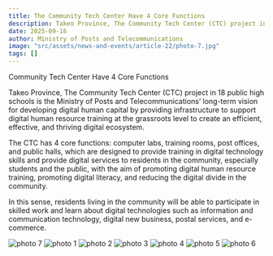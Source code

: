```yaml
---
title: The Community Tech Center Have 4 Core Functions
description: Takeo Province, The Community Tech Center (CTC) project in 18 public high schools is the Ministry of Posts and Telecommunications’ long-term vision for developing digital human capital by providing infrastructure to support digital human resource training at the grassroots level to create an efficient, effective, and thriving digital ecosystem.
date: 2025-09-16
author: Ministry of Posts and Telecommunications
image: "src/assets/news-and-events/article-22/photo-7.jpg"
tags: []
---
```

Community Tech Center Have 4 Core Functions

Takeo Province, The Community Tech Center (CTC) project in 18 public high schools is the Ministry of Posts and Telecommunications’ long-term vision for developing digital human capital by providing infrastructure to support digital human resource training at the grassroots level to create an efficient, effective, and thriving digital ecosystem.

The CTC has 4 core functions: computer labs, training rooms, post offices, and public halls, which are designed to provide training in digital technology skills and provide digital services to residents in the community, especially students and the public, with the aim of promoting digital human resource training, promoting digital literacy, and reducing the digital divide in the community.

In this sense, residents living in the community will be able to participate in skilled work and learn about digital technologies such as information and communication technology, digital new business, postal services, and e-commerce.

![photo 7](src/assets/news-and-events/article-22/thumbnail.jpg)
![photo 1](src/assets/news-and-events/article-22/photo-1.jpg)
![photo 2](src/assets/news-and-events/article-22/photo-2.jpg)
![photo 3](src/assets/news-and-events/article-22/photo-3.jpg)
![photo 4](src/assets/news-and-events/article-22/photo-4.jpg)
![photo 5](src/assets/news-and-events/article-22/photo-5.jpg)
![photo 6](src/assets/news-and-events/article-22/photo-6.jpg)



